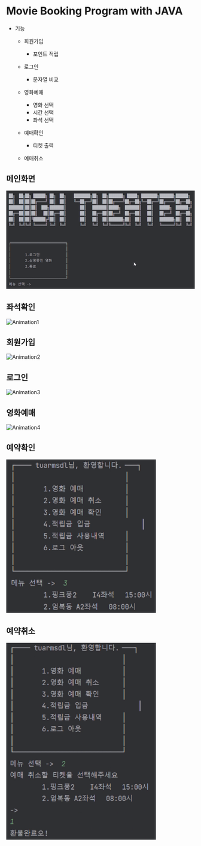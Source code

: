# Movie Booking Program with JAVA
+ 기능
    + 회원가입
        + 포인트 적립

    + 로그인
        + 문자열 비교

    + 영화예매
        + 영화 선택
        + 시간 선택
        + 좌석 선택     

    + 예매확인
        + 티켓 출력     

    + 예매취소     


## 메인화면
<img width="600" alt="image" src="https://github.com/cysim506/CinemaProject/blob/main/main.png">

## 좌석확인
![Animation1](https://github.com/cysim506/CinemaProject/blob/main/Animation1.gif)

## 회원가입
![Animation2](https://github.com/cysim506/CinemaProject/blob/main/Animation2.gif)

## 로그인
![Animation3](https://github.com/cysim506/CinemaProject/blob/main/Animation3.gif)

## 영화예매
![Animation4](https://github.com/cysim506/CinemaProject/blob/main/Animation4.gif)

## 예약확인
<img width="400" alt="image" src="https://github.com/cysim506/CinemaProject/blob/main/ticket.png">

## 예약취소
<img width="400" alt="image" src="https://github.com/cysim506/CinemaProject/blob/main/refund.png">
